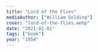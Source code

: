 ```yaml
---
title: "Lord of the Flies"
mediaAuthor: ["William Golding"]
cover: "lord-of-the-flies.webp"
date: "2021-01-01"
tags: ["book"]
year: "1954"
---
```


